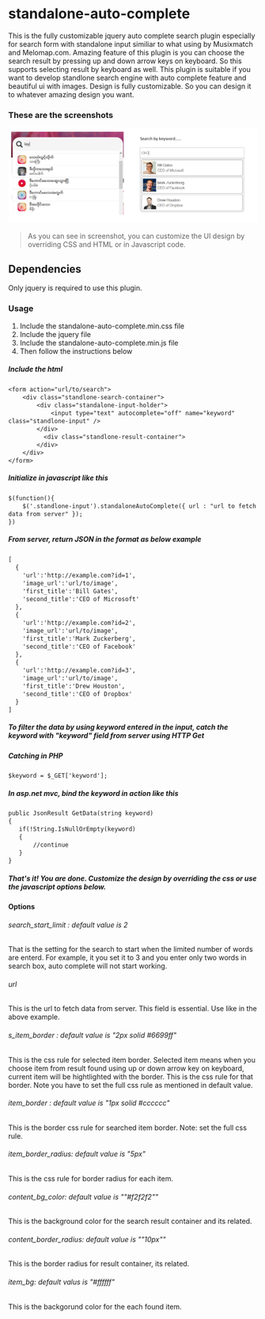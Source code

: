 # standalone-auto-complete
This is the fully customizable jquery auto complete search plugin especially for search form with standalone input similiar to what using by Musixmatch and Melomap.com. Amazing feature of this plugin is you can choose the search result by pressing up and down arrow keys on keyboard. So this supports selecting result by keyboard as well. This plugin is suitable if you want to develop standlone search engine with auto complete feature and beautiful ui with images. Design is fully customizable. So you can design it to whatever amazing design you want.

### These are the screenshots
![example screenshots](https://github.com/waiyanhein/standalone-auto-complete/blob/master/search_image.png)

>As you can see in screenshot, you can customize the UI design by overriding CSS and HTML or in Javascript code.

## Dependencies
Only jquery is required to use this plugin.

### Usage
1. Include the standalone-auto-complete.min.css file
2. Include the jquery file
3. Include the standalone-auto-complete.min.js file
4. Then follow the instructions below

##### Include the html

```
<form action="url/to/search">
    <div class="standlone-search-container">
        <div class="standalone-input-holder">
            <input type="text" autocomplete="off" name="keyword" class="standlone-input" />
        </div>
          <div class="standlone-result-container">
        </div>
    </div>
</form>
```
##### Initialize in javascript like this
```
$(function(){	
	$('.standlone-input').standaloneAutoComplete({ url : "url to fetch data from server" });
})
```

##### From server, return JSON in the format as below example
```
[
  {
    'url':'http://example.com?id=1',
    'image_url':'url/to/image',
    'first_title':'Bill Gates',
    'second_title':'CEO of Microsoft'
  },
  {
    'url':'http://example.com?id=2',
    'image_url':'url/to/image',
    'first_title':'Mark Zuckerberg',
    'second_title':'CEO of Facebook'
  },
  {
    'url':'http://example.com?id=3',
    'image_url':'url/to/image',
    'first_title':'Drew Houston',
    'second_title':'CEO of Dropbox'
  }
]
```
##### To filter the data by using keyword entered in the input, catch the keyword with "keyword" field from server using HTTP Get

##### Catching in PHP
```
$keyword = $_GET['keyword'];
```
##### In asp.net mvc, bind the keyword in action like this
```
public JsonResult GetData(string keyword)
{
   if(!String.IsNullOrEmpty(keyword)
   {
       //continue
   }
}
```
##### *That's it! You are done. Customize the design by overriding the css or use the javascript options below.*

#### Options
###### search_start_limit : default value is 2
That is the setting for the search to start when the limited number of words are enterd. For example, it you set it to 3 and you enter only two words in search box, auto complete will not start working.
###### url
This is the url to fetch data from server. This field is essential. Use like in the above example.
###### s_item_border : default value is "2px solid #6699ff"
This is the css rule for selected item border. Selected item means when you choose item from result found using up or down arrow key on keyboard, current item will be hightlighted with the border. This is the css rule for that border. Note you have to set the full css rule as mentioned in default value.
###### item_border : default value is "1px solid #cccccc"
This is the border css rule for searched item border. Note: set the full css rule.
###### item_border_radius: default value is "5px"
This is the css rule for border radius for each item.
###### content_bg_color: default value is ""#f2f2f2""
This is the background color for the search result container and its related. 
###### content_border_radius: default value is ""10px""
This is the border radius for result container, its related.
###### item_bg: default valus is "#ffffff"
This is the backgorund color for the each found item. 
